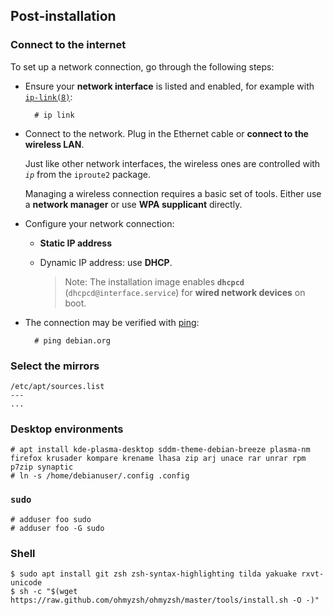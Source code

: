 ## Post-installation
### Connect to the internet
To set up a network connection, go through the following steps:

- Ensure your __network interface__ is listed and enabled, for example with [`ip-link(8)`](https://jlk.fjfi.cvut.cz/arch/manpages/man/ip-link.8):

        # ip link

- Connect to the network. Plug in the Ethernet cable or __connect to the wireless LAN__.

    Just like other network interfaces, the wireless ones are controlled with _`ip`_ from the `iproute2` package.

    Managing a wireless connection requires a basic set of tools. Either use a __network manager__ or use __WPA supplicant__ directly.

- Configure your network connection:

    - __Static IP address__
    - Dynamic IP address: use __DHCP__.

        > Note: The installation image enables __`dhcpcd`__ (`dhcpcd@interface.service`) for __wired network devices__ on boot.

- The connection may be verified with [ping](https://en.wikipedia.org/wiki/ping):

        # ping debian.org

### Select the mirrors

    /etc/apt/sources.list
    ---
    ...

### Desktop environments

    # apt install kde-plasma-desktop sddm-theme-debian-breeze plasma-nm firefox krusader kompare krename lhasa zip arj unace rar unrar rpm p7zip synaptic
    # ln -s /home/debianuser/.config .config

### `sudo`

    # adduser foo sudo
    # adduser foo -G sudo

### Shell

    $ sudo apt install git zsh zsh-syntax-highlighting tilda yakuake rxvt-unicode
    $ sh -c "$(wget https://raw.github.com/ohmyzsh/ohmyzsh/master/tools/install.sh -O -)"
